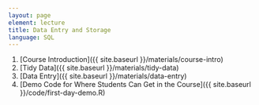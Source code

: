 ```yaml
---
layout: page
element: lecture
title: Data Entry and Storage
language: SQL
---
```


1. [Course Introduction]({{ site.baseurl }}/materials/course-intro)
2. [Tidy Data]({{ site.baseurl }}/materials/tidy-data)
3. [Data Entry]({{ site.baseurl }}/materials/data-entry)
4. [Demo Code for Where Students Can Get in the Course]({{ site.baseurl }}/code/first-day-demo.R)